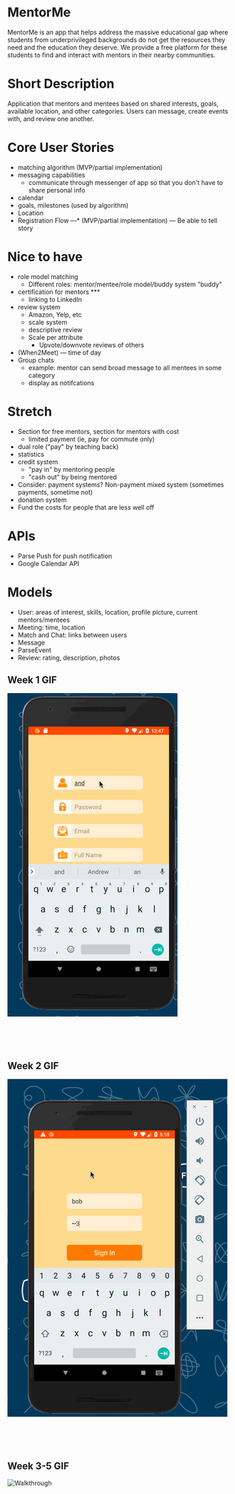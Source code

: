 # MentorMe
MentorMe is an app that helps address the massive educational gap where students from underprivileged backgrounds do not get the resources they need and the education they deserve. We provide a free platform for these students to find and interact with mentors in their nearby communities.

# Short Description
Application that mentors and mentees based on shared interests, goals, available location, and other categories. Users can message, create events with, and review one another.

# Core User Stories
* matching algorithm (MVP/partial implementation)
* messaging capabilities
   * communicate through messenger of app so that you don't have to share personal info
* calendar
* goals, milestones (used by algorithm)
* Location
* Registration Flow —* (MVP/partial implementation)  — Be able to tell story

# Nice to have
* role model matching
    * Different roles: mentor/mentee/role model/buddy system "buddy"
* certification for mentors ***
    * linking to LinkedIn
* review system
    * Amazon, Yelp, etc
    * scale system
    * descriptive review
    * Scale per attribute
        * Upvote/downvote reviews of others
* (When2Meet) — time of day
* Group chats
    * example: mentor can send broad message to all mentees in some category
    * display as notifcations

# Stretch

* Section for free mentors, section for mentors with cost
    * limited payment (ie, pay for commute only)
* dual role ("pay" by teaching back)
* statistics
* credit system
    * "pay in" by mentoring people
    * "cash out" by being mentored
* Consider: payment systems? Non-payment
    mixed system (sometimes payments, sometime not)
* donation system
* Fund the costs for people that are less well off


# APIs
* Parse Push for push notification
* Google Calendar API

# Models
* User: areas of interest, skills, location, profile picture, current mentors/mentees
* Meeting: time, location
* Match and Chat: links between users
* Message
* ParseEvent
* Review: rating, description, photos

## Week 1 GIF
![Walkthrough](week1GIF.gif)

<br><br><br>

## Week 2 GIF
![Walkthrough](week2GIF.gif)

<br><br><br>

## Week 3-5 GIF
![Walkthrough](lastGIF.gif)


